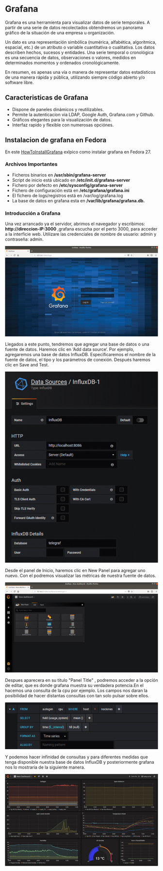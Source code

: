 # Grafana

Grafana es una herramienta para visualizar datos de serie temporales. 
A partir de una serie de datos recolectados obtendremos un panorama gráfico de 
la situación de una empresa u organización.

Un dato es una representación simbólica (numérica, alfabética, algorítmica, espacial, etc.) 
de un atributo o variable cuantitativa o cualitativa. Los datos describen hechos, sucesos y entidades.
Una serie temporal o cronológica es una secuencia de datos, observaciones o 
valores, medidos en determinados momentos y ordenados cronológicamente. 

En resumen, es apenas una vía o manera de representar datos estadísticos de una manera rápida 
y pública, utilizando siempre código abierto y/o software libre.

## Caracteristicas de Grafana

* Dispone de paneles dinámicos y reutilizables.
* Permite la autenticacíon via LDAP, Google Auth, Grafana.com y Github. 
* Gráficos elegantes para la visualización de datos.
* Interfaz rapido y flexible con numerosas opciónes.

## Instalacion de grafana en Fedora

En este [HowToInstallGrafana](https://github.com/isx27423760/projecte-franlin/blob/master/Documentation/HowToInstallGrafana.md) exlpico como instalar grafana en Fedora 27.

### Archivos Importantes

- Ficheros binarios en **/usr/sbin/grafana-server**
- Script de inicio está ubicado en **/etc/init.d/grafana-server**
- Fichero por defecto en **/etc/sysconfig/grafana-server**
- Fichero de configuración está en **/etc/grafana/grafana.ini**
- El fichero de logs/registros está en /var/log/grafana.log
- La base de datos en grafana esta en **/var/lib/grafana/grafana.db.**

### Introducción a  Grafana

Una vez arrancado ya el servidor, abrimos el navegador y escribimos:
**http://direccion-IP:3000** ,grafana escucha por el perto 3000, para acceder a la 
interficie web. Utilizare las credenciales de nombre de usuario: admin y contraseña: admin.

![grafana](img/login-grafana.png)

Llegados a este punto, tendremos que agregar una base de datos o una fuente de datos. 
Haremos clic en ‘Add data source‘.
Por ejemplo, agregaremos una base de datos InfluxDB. Especificaremos el nombre de la fuente de datos, 
el tipo y los parámetros de conexión. Después haremos clic en Save and Test.

![influx](img/influxdb.png)

Desde el panel de Inicio, haremos clic en New Panel para agregar uno nuevo. 
Con el podremos visualizar las métricas de nuestra fuente de datos.

![panel](img/panel.png)

Despues aparecera en su titulo "Panel Title" , podremos acceder a la opción de editar,
que es donde grafana muestra su verdadera potencia.En el hacemos una consulta de la cpu por ejemplo.
Los campos nos daran la posibilidad de hacer distantas consultas con tan solo pulsar sobre ellos.

![consul](img/consulta-grafana.png)

Y podemos hacer infinidad de consultas y para diferentes medidas que tenga disponible nuestra
base de datos InfluxDB y posteriormente grafana nos lo mostraria de la siguiente manera.

![grafaica](img/grafica.jpg)

